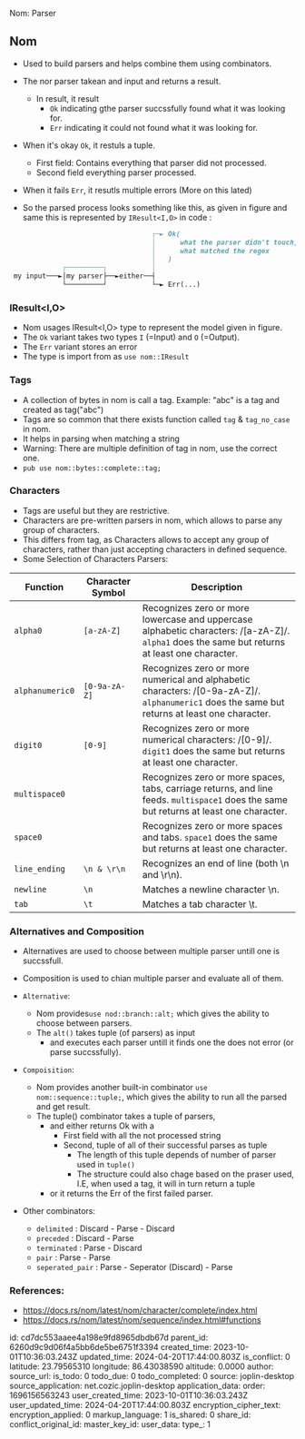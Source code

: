 Nom: Parser

## Nom
- Used to build parsers and helps combine them using combinators.
- The nor parser takean and input and returns a result.
    - In result, it result 
        - `Ok` indicating gthe parser succssfully found what it was looking for.
        - `Err` indicating it could not found what it was looking for.
- When it's okay `Ok`, it restuls a tuple. 
    - First field: Contains everything that parser did not processed.
    - Second field everything parser processed. 
- When it fails `Err`, it resutls multiple errors (More on this lated)

- So the parsed process looks something like this, as given in figure and same this is represented by `IResult<I,O>` in code :
```md
                                   ┌─► Ok(
                                   │      what the parser didn't touch, # This is the first field of tuple
                                   │      what matched the regex        # The Second field of the tuple
                                   │   )
             ┌─────────┐           │
 my input───►│my parser├──►either──┤
             └─────────┘           └─► Err(...)
```


### IResult<I,O>
- Nom usages IResult<I,O> type to represent the model given in figure.
- The `Ok` variant takes two types `I` (=Input) and `O` (=Output).
- The `Err` variant stores an error 
- The type is import from as `use nom::IResult`


### Tags
- A collection of bytes in nom is call a tag. Example: "abc" is a tag and created as tag("abc")
- Tags are so common that there exists function called `tag` & `tag_no_case` in nom.
- It helps in parsing  when matching a string
- Warning: There are multiple definition of tag in nom, use the correct one.
- `pub use nom::bytes::complete::tag;`


### Characters
- Tags are useful but they are restrictive.
- Characters are pre-written parsers in nom, which allows to parse any group of characters.
- This differs from tag, as Characters allows to accept any group of characters, 
rather than just accepting characters in defined sequence.
- Some Selection of Characters Parsers:

| Function       | Character Symbol | Description |
|----------------|-|-------------------------------------------------------------------------------------------------------|
| `alpha0`       | `[a-zA-Z]`    | Recognizes zero or more lowercase and uppercase alphabetic characters: /[a-zA-Z]/. `alpha1` does the same but returns at least one character.|
| `alphanumeric0`| `[0-9a-zA-Z]` | Recognizes zero or more numerical and alphabetic characters: /[0-9a-zA-Z]/. `alphanumeric1` does the same but returns at least one character.|
| `digit0`       | `[0-9]`       | Recognizes zero or more numerical characters: /[0-9]/. `digit1` does the same but returns at least one character.|
| `multispace0`  |               | Recognizes zero or more spaces, tabs, carriage returns, and line feeds. `multispace1` does the same but returns at least one character.|
| `space0`       |               | Recognizes zero or more spaces and tabs. `space1` does the same but returns at least one character.|
| `line_ending`  | `\n & \r\n`   | Recognizes an end of line (both \n and \r\n).|
| `newline`      | `\n`          | Matches a newline character \n.|
| `tab`          | `\t`          | Matches a tab character \t.|



###  Alternatives and Composition
- Alternatives are used to choose between multiple parser untill one is succssfull.
- Composition is used to chian multiple parser and evaluate all of them.

- `Alternative`:
    - Nom provides`use nod::branch::alt;` which gives the ability to choose between parsers.
    - The `alt()` takes tuple (of parsers) as input 
        - and executes each parser untill it finds one the does not error (or parse succssfully).

- `Compoisition`:
    - Nom provides another built-in combinator `use nom::sequence::tuple;`, which gives the ability to run all the parsed and get result.
    - The tuple() combinator takes a tuple of parsers, 
        - and either returns Ok with a 
            - First field with all the not processed string 
            - Second, tuple of all of their successful parses as tuple
                - The length of this tuple depends of number of parser used in `tuple()`
                - The structure could also chage based on the praser used, I.E, when used a tag, it will in turn return a tuple 
        - or it returns the Err of the first failed parser.

- Other combinators:
    - `delimited` : Discard - Parse - Discard
    - `preceded` : Discard - Parse
    - `terminated` : Parse - Discard
    - `pair` : Parse - Parse
    - `seperated_pair` : Parse - Seperator (Discard) - Parse


### References:
- https://docs.rs/nom/latest/nom/character/complete/index.html
- https://docs.rs/nom/latest/nom/sequence/index.html#functions


id: cd7dc553aaee4a198e9fd8965dbdb67d
parent_id: 6260d9c9d06f4a5bb6de5be6751f3394
created_time: 2023-10-01T10:36:03.243Z
updated_time: 2024-04-20T17:44:00.803Z
is_conflict: 0
latitude: 23.79565310
longitude: 86.43038590
altitude: 0.0000
author: 
source_url: 
is_todo: 0
todo_due: 0
todo_completed: 0
source: joplin-desktop
source_application: net.cozic.joplin-desktop
application_data: 
order: 1696156563243
user_created_time: 2023-10-01T10:36:03.243Z
user_updated_time: 2024-04-20T17:44:00.803Z
encryption_cipher_text: 
encryption_applied: 0
markup_language: 1
is_shared: 0
share_id: 
conflict_original_id: 
master_key_id: 
user_data: 
type_: 1